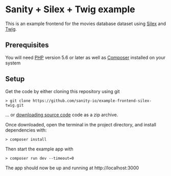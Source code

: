 Sanity + Silex + Twig example
===

This is an example frontend for the movies database dataset using [Silex](https://silex.symfony.com) and [Twig](https://twig.symfony.com).

## Prerequisites

You will need [PHP](http://php.net) version 5.6 or later as well as [Composer](https://getcomposer.org) installed on your system

## Setup

Get the code by either cloning this repository using git

    > git clone https://github.com/sanity-io/example-frontend-silex-twig.git

... or [downloading source code](https://github.com/sanity-io/example-frontend-silex-twig/archive/master.zip) code as a zip archive.

Once downloaded, open the terminal in the project directory, and install dependencies with:

    > composer install

Then start the example app with

    > composer run dev --timeout=0

The app should now be up and running at http://localhost:3000
